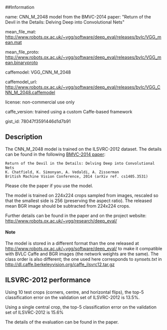 ##Information

name: CNN_M_2048 model from the BMVC-2014 paper: "Return of the Devil in the Details: Delving Deep into Convolutional Nets"

mean_file_mat: http://www.robots.ox.ac.uk/~vgg/software/deep_eval/releases/bvlc/VGG_mean.mat

mean_file_proto: http://www.robots.ox.ac.uk/~vgg/software/deep_eval/releases/bvlc/VGG_mean.binaryproto

caffemodel: VGG_CNN_M_2048

caffemodel_url: http://www.robots.ox.ac.uk/~vgg/software/deep_eval/releases/bvlc/VGG_CNN_M_2048.caffemodel

license: non-commercial use only

caffe_version: trained using a custom Caffe-based framework

gist_id: 78047f3591446d1d7b91

## Description

The CNN_M_2048 model is trained on the ILSVRC-2012 dataset. The details can be found in the following [BMVC-2014 paper](http://www.robots.ox.ac.uk/~vgg/publications/2014/Chatfield14/):

    Return of the Devil in the Details: Delving Deep into Convolutional Nets
    K. Chatfield, K. Simonyan, A. Vedaldi, A. Zisserman
    British Machine Vision Conference, 2014 (arXiv ref. cs1405.3531)

Please cite the paper if you use the model.

The model is trained on 224x224 crops sampled from images, rescaled so that the smallest side is 256 (preserving the aspect ratio). The released mean BGR image should be subtracted from 224x224 crops.

Further details can be found in the paper and on the project website: http://www.robots.ox.ac.uk/~vgg/research/deep_eval/

#### Note

The model is stored in a different format than the one released at http://www.robots.ox.ac.uk/~vgg/software/deep_eval/ to make it compatible with BVLC Caffe and BGR images (the network weights are the same). The class order is also different; the one used here corresponds to *synsets.txt* in http://dl.caffe.berkeleyvision.org/caffe_ilsvrc12.tar.gz

## ILSVRC-2012 performance

Using 10 test crops (corners, centre, and horizontal flips), the top-5 classification error on the validation set of ILSVRC-2012 is 13.5%.

Using a single central crop, the top-5 classification error on the validation set of ILSVRC-2012 is 15.6%

The details of the evaluation can be found in the paper.